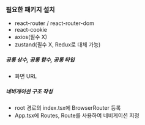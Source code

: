 ### 필요한 패키지 설치
- react-router / react-router-dom
- react-cookie
- axios(필수 X)
- zustand(필수 X, Redux로 대체 가능)

##### 공통 상수, 공통 함수, 공통 타입
- 화면 URL

##### 네비게이션 구조 작성
- root 경로의 index.tsx에 BrowserRouter 등록
- App.tsx에 Routes, Route를 사용하여 네비게이션 지정